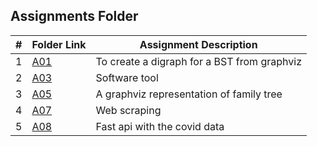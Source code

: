 ##  Assignments Folder

|   #   | Folder Link | Assignment Description |
| :---: | ----------- | ---------------------- |
|   1   | [A01](https://github.com/RakeshRapalli6/4883-Software-Tools/tree/main/Assignments/A01) | To create a digraph for a BST from graphviz |
|   2   | [A03](https://github.com/RakeshRapalli6/4883-Software-Tools/tree/main/Assignments/A03) | Software tool
|   3   | [A05](https://github.com/RakeshRapalli6/4883-Software-Tools/tree/main/Assignments/A05) | A graphviz representation of family tree
|   4   | [A07](https://github.com/RakeshRapalli6/4883-Software-Tools/tree/main/Assignments/A07) | Web scraping 
|   5   | [A08](https://github.com/RakeshRapalli6/4883-Software-Tools/tree/main/Assignments/A08) | Fast api with the covid data





